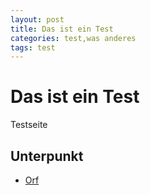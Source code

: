 ```yaml
---
layout: post
title: Das ist ein Test
categories: test,was anderes
tags: test
---
```


# Das ist ein Test

Testseite

## Unterpunkt

+ [Orf](http://www.orf.at)
